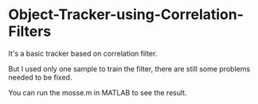 # Object-Tracker-using-Correlation-Filters

It's a basic tracker based on correlation filter.

But I used only one sample to train the filter, there are still some problems needed to be fixed.

You can run the mosse.m in MATLAB to see the result.
